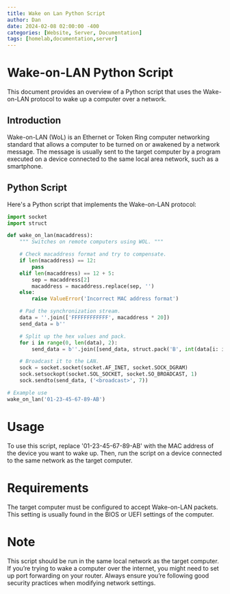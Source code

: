```yaml
---
title: Wake on Lan Python Script
author: Dan
date: 2024-02-08 02:00:00 -400
categories: [Website, Server, Documentation]
tags: [homelab,documentation,server]
---
```


# Wake-on-LAN Python Script

This document provides an overview of a Python script that uses the Wake-on-LAN protocol to wake up a computer over a network.

## Introduction

Wake-on-LAN (WoL) is an Ethernet or Token Ring computer networking standard that allows a computer to be turned on or awakened by a network message. The message is usually sent to the target computer by a program executed on a device connected to the same local area network, such as a smartphone.

## Python Script

Here's a Python script that implements the Wake-on-LAN protocol:

```python
import socket
import struct

def wake_on_lan(macaddress):
    """ Switches on remote computers using WOL. """

    # Check macaddress format and try to compensate.
    if len(macaddress) == 12:
        pass
    elif len(macaddress) == 12 + 5:
        sep = macaddress[2]
        macaddress = macaddress.replace(sep, '')
    else:
        raise ValueError('Incorrect MAC address format')

    # Pad the synchronization stream.
    data = ''.join(['FFFFFFFFFFFF', macaddress * 20])
    send_data = b''

    # Split up the hex values and pack.
    for i in range(0, len(data), 2):
        send_data = b''.join([send_data, struct.pack('B', int(data[i: i + 2], 16))])

    # Broadcast it to the LAN.
    sock = socket.socket(socket.AF_INET, socket.SOCK_DGRAM)
    sock.setsockopt(socket.SOL_SOCKET, socket.SO_BROADCAST, 1)
    sock.sendto(send_data, ('<broadcast>', 7))

# Example use
wake_on_lan('01-23-45-67-89-AB')
```


# Usage
To use this script, replace '01-23-45-67-89-AB' with the MAC address of the device you want to wake up. Then, run the script on a device connected to the same network as the target computer.

# Requirements
The target computer must be configured to accept Wake-on-LAN packets. This setting is usually found in the BIOS or UEFI settings of the computer.

# Note
This script should be run in the same local network as the target computer. If you’re trying to wake a computer over the internet, you might need to set up port forwarding on your router. Always ensure you’re following good security practices when modifying network settings.

